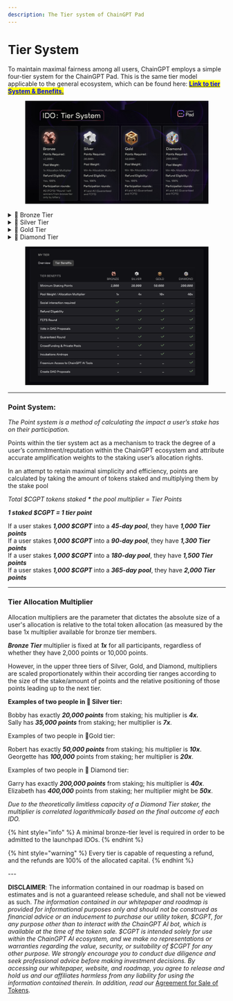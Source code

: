 ```yaml
---
description: The Tier system of ChainGPT Pad
---
```


# Tier System

To maintain maximal fairness among all users, ChainGPT employs a simple four-tier system for the ChainGPT Pad. This is the same tier model applicable to the general ecosystem, which can be found here: [<mark style="color:blue;">**Link to tier System & Benefits.**</mark> ](https://www.chaingpt.org/blog/chaingpt-launchpad-tier-system-staking)

<figure><img src="../../../.gitbook/assets/photo_2023-09-08_21-46-00.jpg" alt=""><figcaption></figcaption></figure>

<details>

<summary>🥉 Bronze Tier</summary>

_This entry-level tier is explicitly designed for users with limited capital capacities._&#x20;

_**Points Required:** >2,000+_\
\
_**ChainGPT AI Ecosystem Benefits:**_\
_- Freemium AI Tools Access: No_\
_- DAO Voting Rights: Yes_\
_- Can Create DAO Proposals: No_\
_- Free Incubation Airdrops: No_\
_- Early Access to ChainGPT Apps: No_\
\
_**ChainGPT Pad Benefits:**_\
\- _Pool Weight: 1x Allocation Multiplier_\
\- _Refund Eligibility: Yes, 100%_\
\- _Participation rounds: #2 (FCFS)_&#x20;

The Bronze tier does not provide access to the _**first/guaranteed round.** M_embers in this tier group are granted the right to only participate in the second/FCFS (First-Come-First-Serve) round. Occasionally, social campaigns (via Gleam / Galxe / TaskOn) will be launched in tandem with new IDO releases that will allow bronze-tier members to earn whitelist allocations for the first rounds.

</details>

<details>

<summary>🥈 Silver Tier</summary>

### 🥈 Silver Tier

_Silver is the second level tier and the first one that provides guaranteed access to the first round of participation in IDOs._

_**Points Required:** 20,000+_\
\
_**ChainGPT AI Ecosystem Benefits:**_\
_- Freemium AI Tools Access: No_\
_- DAO Voting Rights: Yes_\
_- Can Create DAO Proposals: No_\
_- Free Incubation Airdrops: No_\
_- Early Access to ChainGPT Apps: No_\
\
_**ChainGPT Pad Benefits:**_\
\- _Pool Weight: Minimum 4x Allocation Multiplier_\
\- _Refund Eligibility: Yes, 100%_\
\- _Participation rounds: #1 and #2 (Guaranteed and FCFS)_

The most commonly sought-after level due to the inclusion into all IDO rounds. Silver tier members are also granted a guaranteed whitelist placement for the launch of ChainGPT's official NFT collection.

</details>

<details>

<summary>🥇 Gold Tier</summary>

### 🥇 Gold Tier

_Gold is the second highest tier and the first one that provides access to premium early-stage crowdfunding and private sales._

_**Points Required:** 50,000+_\
\
_**ChainGPT AI Ecosystem Benefits:**_\
_- Freemium AI Tools Access: No_\
_- DAO Voting Rights: Yes_\
_- Can Create DAO Proposals: No_\
_- Free Incubation Airdrops: Yes_\
_- Early Access to ChainGPT Apps: Yes_\
\
_**ChainGPT Pad Benefits:**_\
\- _Pool Weight: Minimum 10x Allocation Multiplier_\
\- _Refund Eligibility: Yes, 100%_\
\- _Participation rounds: #1 and #2 (Guaranteed and FCFS)_

In the Gold Tier, benefits for members expand to include opportunities for participating in pre-public stages of new project launches (private sales). Likewise, the Gold tier members will be guaranteed whitelist placements for participating in the official ChainGPT NFT collection launch.

One of the most appealing drivers of the Gold tier is the unlocked IDO allocation claims. For every IDO launched on ChainGPT Pad, a portion of the tokens collected will be distributed among gold & diamond tier members.

</details>

<details>

<summary>💎 Diamond Tier</summary>

_Diamond is the highest and most desirable tier for launchpad participants, given the breadth of benefits it offers. Being the only tier that provides complementary tokens & NFT airdrops, Diamond tier users are reimbursed for their commitments passively._

_**Points Required:** 200,000+_\
\
_**ChainGPT AI Ecosystem Benefits:**_\
_- Freemium AI Tools Access: Yes_\
_- DAO Voting Rights: Yes_\
_- Can Create DAO Proposals: Yes_\
_- Free Incubation Airdrops: Yes_\
_- Early Access to ChainGPT Apps: Yes_\
\
_**ChainGPT Pad Benefits:**_\
\- _Pool Weight: Minimum 40x Allocation Multiplier_\
\- _Refund Eligibility: Yes, 100%_\
\- _Participation rounds: #1 and #2 (Guaranteed and FCFS)_

As with earlier (non-bronze) levels, members of the Diamond tier receive access to both IDO rounds. Likewise with the preceding Gold Tier, one of the most appealing drivers for Diamond tier members is the unlocked IDO allocation claims. For every IDO launched on ChainGPT Pad, a portion of the tokens collected will be distributed among Gold & Diamond tier members. Of course, the proportional allocation is more significant for higher-tier members.

Diamond tier members also receive additional incentives from the ChainGPT partnership network through priority NFT distributions and private token allocations.

The Diamond Tier is the only one that pushes the benefits beyond the realm of the ChainGPT Pad and into other vectors of ChainGPT's ecosystem, namely Freemium tools and DAO proposal rights.&#x20;

Here, members are automatically granted unlimited access to all ChainGPT AI tools and receive monthly CGPTc balance refills of up to 20,000 credits. Thereby incentivizing membership at his level with ecosystemic participation in every possible manner.

Diamond Tier members also happen to be the only group of community members who are endowed with the ability to submit proposals. While any $CGPT token holder is allowed to participate in steering the outcomes of decisions, only Diamond Tier members can push the suggestions for community deliberations.

</details>

<figure><img src="../../../.gitbook/assets/image (4) (1).png" alt=""><figcaption></figcaption></figure>

***

### Point System:

_The Point system is a method of calculating the impact a user’s stake has on their participation._

Points within the tier system act as a mechanism to track the degree of a user’s commitment/reputation within the ChainGPT ecosystem and attribute accurate amplification weights to the staking user’s allocation rights.

In an attempt to retain maximal simplicity and efficiency, points are calculated by taking the amount of tokens staked and multiplying them by the stake pool

_Total $CGPT tokens staked **\*** the pool multiplier = Tier Points_

_**1 staked $CGPT = 1 tier point**_

If a user stakes _**1,000 $CGPT**_ into a _**45-day pool**_, they have _**1,000 Tier points**_\
If a user stakes _**1,000 $CGPT**_ into a _**90-day pool**_, they have _**1,300 Tier points**_\
If a user stakes _**1,000 $CGPT**_ into a _**180-day pool**_, they have _**1,500 Tier points**_\
If a user stakes _**1,000 $CGPT**_ into a _**365-day pool**_, they have _**2,000 Tier points**_

***

### **Tier Allocation Multiplier**

Allocation multipliers are the parameter that dictates the absolute size of a user's allocation is relative to the total token allocation (as measured by the base 1x multiplier available for bronze tier members.

_**Bronze Tier**_ multiplier is fixed at _**1x**_ for all participants, regardless of whether they have 2,000 points or 10,000 points.

However, in the upper three tiers of Silver, Gold, and Diamond, multipliers are scaled proportionately within their according tier ranges according to the size of the stake/amount of points and the relative positioning of those points leading up to the next tier.

**Examples of two people in 🥈 Silver tier:**

Bobby has exactly _**20,000 points**_ from staking; his multiplier is _**4x.**_\
Sally has _**35,000 points**_ from staking; her multiplier is _**7x**_.

Examples of two people in 🥇Gold tier:

Robert has exactly _**50,000 points**_ from staking; his multiplier is _**10x**_.\
Georgette has _**100,000**_ points from staking; her multiplier is _**20x**_.

Examples of two people in 💎 Diamond tier:

Garry has exactly _**200,000 points**_ from staking; his multiplier is _**40x**_.\
Elizabeth has _**400,000**_ points from staking; her multiplier might be _**50x**_.

_Due to the theoretically limitless capacity of a Diamond Tier staker, the multiplier is correlated logarithmically based on the final outcome of each IDO._



{% hint style="info" %}
A minimal bronze-tier level is required in order to be admitted to the launchpad IDOs.
{% endhint %}

{% hint style="warning" %}
Every tier is capable of requesting a refund, and the refunds are 100% of the allocated capital.
{% endhint %}



\---

**DISCLAIMER**: The information contained in our roadmap is based on estimates and is not a guaranteed release schedule, and shall not be viewed as such.  _The information contained in our whitepaper and roadmap is provided for informational purposes only and should not be construed as financial advice or an inducement to purchase our utility token, $CGPT, for any purpose other than to interact with the ChainGPT AI bot, which is available at the time of the token sale. $CGPT is intended solely for use within the ChainGPT AI ecosystem, and we make no representations or warranties regarding the value, security, or suitability of $CGPT for any other purpose. We strongly encourage you to conduct due diligence and seek professional advice before making investment decisions. By accessing our whitepaper, website, and roadmap, you agree to release and hold us and our affiliates harmless from any liability for using the information contained therein.  In addition, read our_ [Agreement for Sale of Tokens](https://www.chaingpt.org/licences).
